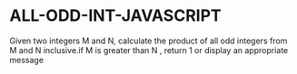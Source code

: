 # ALL-ODD-INT-JAVASCRIPT
Given two integers M and N, calculate the product of all odd integers from M and N inclusive.if M is greater than N , return 1 or display an appropriate message
